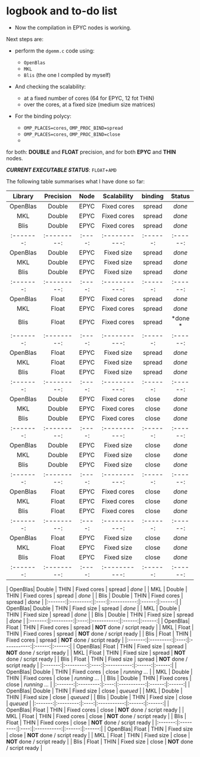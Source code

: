 # logbook and to-do list

- Now the compilation in EPYC nodes is working. 

Next steps are: 

- perform the `dgemm.c` code using: 
    - `OpenBlas`
    - `MKL`
    - `Blis`  (the one I compiled by myself)

- And checking the scalability:
    - at a fixed number of cores (64 for EPYC, 12 fot THIN)
    - over the cores, at a fixed size (medium size matrices)

- For the binding polycy:
    - `OMP_PLACES=cores`,  `OMP_PROC_BIND=spread`
    - `OMP_PLACES=cores`,  `OMP_PROC_BIND=close`
    - 
for both: **DOUBLE** and **FLOAT** precision, and for both **EPYC** and **THIN** nodes.

***CURRENT EXECUTABLE STATUS***: `FLOAT`+`AMD`


The following table summarises what I have done so far:

| Library | Precision | Node | Scalability | binding  | Status |
|:-------:|:---------:|:----:|:-----------:|:------:|:------:|
| OpenBlas| Double    | EPYC | Fixed cores | spread   | *done* |
| MKL     | Double    | EPYC | Fixed cores | spread   | *done* |
| Blis    | Double    | EPYC | Fixed cores | spread   | *done* |
|:-------:|:---------:|:----:|:-----------:|:------:|:------:|
| OpenBlas| Double    | EPYC | Fixed size  | spread   | *done* |
| MKL     | Double    | EPYC | Fixed size  | spread   | *done* |
| Blis    | Double    | EPYC | Fixed size  | spread   | *done* |
|:-------:|:---------:|:----:|:-----------:|:------:|:------:|
| OpenBlas| Float     | EPYC | Fixed cores | spread   | *done* |
| MKL     | Float     | EPYC | Fixed cores | spread   | *done* |
| Blis    | Float     | EPYC | Fixed cores | spread   | *done *|
|:-------:|:---------:|:----:|:-----------:|:------:|:------:|
| OpenBlas| Float     | EPYC | Fixed size  | spread   | *done* |
| MKL     | Float     | EPYC | Fixed size  | spread   | *done* |
| Blis    | Float     | EPYC | Fixed size  | spread   | *done* |
|:-------:|:---------:|:----:|:-----------:|:------:|:------:|
| OpenBlas| Double    | EPYC | Fixed cores | close   | *done* |
| MKL     | Double    | EPYC | Fixed cores | close   | *done* |
| Blis    | Double    | EPYC | Fixed cores | close   | *done* |
|:-------:|:---------:|:----:|:-----------:|:------:|:------:|
| OpenBlas| Double    | EPYC | Fixed size  | close   | *done* |
| MKL     | Double    | EPYC | Fixed size  | close   | *done* |
| Blis    | Double    | EPYC | Fixed size  | close   | *done* |
|:-------:|:---------:|:----:|:-----------:|:------:|:------:|
| OpenBlas| Float     | EPYC | Fixed cores | close    | *done* |
| MKL     | Float     | EPYC | Fixed cores | close    | *done* |
| Blis    | Float     | EPYC | Fixed cores | close    | *done* |
|:-------:|:---------:|:----:|:-----------:|:------:|:------:|
| OpenBlas| Float     | EPYC | Fixed size  | close    | *done* |
| MKL     | Float     | EPYC | Fixed size  | close    | *done* |
| Blis    | Float     | EPYC | Fixed size  | close    | *done* |
|:-------:|:---------:|:----:|:-----------:|:------:|:------:|

| OpenBlas| Double    | THIN | Fixed cores | spread   | *done* |
| MKL     | Double    | THIN | Fixed cores | spread   | *done* |
| Blis    | Double    | THIN | Fixed cores | spread   | *done* |
|:-------:|:---------:|:----:|:-----------:|:------:|:------:|
| OpenBlas| Double    | THIN | Fixed size  | spread   | *done* |
| MKL     | Double    | THIN | Fixed size  | spread   | *done* |
| Blis    | Double    | THIN | Fixed size  | spread   | *done* |
|:-------:|:---------:|:----:|:-----------:|:------:|:------:|
| OpenBlas| Float     | THIN | Fixed cores | spread   | **NOT** done / script ready |
| MKL     | Float     | THIN | Fixed cores | spread   | **NOT** done / script ready |
| Blis    | Float     | THIN | Fixed cores | spread   | **NOT** done / script ready |
|:-------:|:---------:|:----:|:-----------:|:------:|:------:|
| OpenBlas| Float     | THIN | Fixed size  | spread   | **NOT** done / script ready |
| MKL     | Float     | THIN | Fixed size  | spread   | **NOT** done / script ready |
| Blis    | Float     | THIN | Fixed size  | spread   | **NOT** done / script ready |
|:-------:|:---------:|:----:|:-----------:|:------:|:------:|
| OpenBlas| Double    | THIN | Fixed cores | close   | *running ...* |
| MKL     | Double    | THIN | Fixed cores | close   | *running ...* |
| Blis    | Double    | THIN | Fixed cores | close   | *running ...* |
|:-------:|:---------:|:----:|:-----------:|:------:|:------:|
| OpenBlas| Double    | THIN | Fixed size  | close   | *queued* |
| MKL     | Double    | THIN | Fixed size  | close   | *queued* |
| Blis    | Double    | THIN | Fixed size  | close   | *queued* |
|:-------:|:---------:|:----:|:-----------:|:------:|:------:|
| OpenBlas| Float     | THIN | Fixed cores | close    | **NOT** done / script ready |
| MKL     | Float     | THIN | Fixed cores | close    | **NOT** done / script ready |
| Blis    | Float     | THIN | Fixed cores | close    | **NOT** done / script ready |
|:-------:|:---------:|:----:|:-----------:|:------:|:------:|
| OpenBlas| Float     | THIN | Fixed size  | close    | **NOT** done / script ready |
| MKL     | Float     | THIN | Fixed size  | close    | **NOT** done / script ready |
| Blis    | Float     | THIN | Fixed size  | close    | **NOT** done / script ready |
